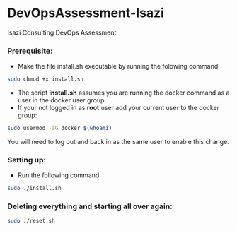 # DevOpsAssessment-Isazi
Isazi Consulting DevOps Assessment

### Prerequisite:

* Make the file install.sh executable by running the folowing command:

``` bash
sudo chmod +x install.sh
```

* The script **install.sh** assumes you are running the docker command as a user in the docker user group.
* If your not logged in as **root** user add your current user to the docker group:
```bash
sudo usermod -aG docker $(whoami)
```
You will need to log out and back in as the same user to enable this change.

### Setting up:
* Run the following command:
```bash
sudo ./install.sh
```

### Deleting everything and starting all over again:

```bash
sudo ./reset.sh
```
